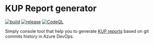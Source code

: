 # KUP Report generator

[![build](https://github.com/EdwOK/kup_report_generator/actions/workflows/build.yml/badge.svg)](https://github.com/EdwOK/kup_report_generator/actions/workflows/build.yml)
[![release](https://github.com/EdwOK/kup_report_generator/actions/workflows/release.yml/badge.svg)](https://github.com/EdwOK/kup_report_generator/actions/workflows/release.yml)
[![CodeQL](https://github.com/EdwOK/kup_report_generator/actions/workflows/codeql-analysis.yml/badge.svg)](https://github.com/EdwOK/kup_report_generator/actions/workflows/codeql-analysis.yml)

Simply console tool that help you to generate [KUP reports](https://www.pit.pl/koszty-uzyskania-przychodu-pit/) based on git commits history in Azure DevOps.
